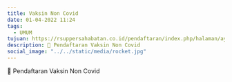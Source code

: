 ```yaml
---
title: Vaksin Non Covid
date: 01-04-2022 11:24
tags:
  - UMUM
tujuan: https://rsuppersahabatan.co.id/pendaftaran/index.php/halaman/ayovaksin
description: 🔗 Pendaftaran Vaksin Non Covid
social_image: "../../static/media/rocket.jpg"
---
```

🔗 Pendaftaran Vaksin Non Covid